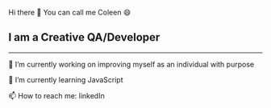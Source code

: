 Hi there 👋 You can call me Coleen 😄

<!--
**AllyzaColeen/AllyzaColeen** is a ✨ _special_ ✨ repository because its `README.md` (this file) appears on your GitHub profile.

Here are some ideas to get you started:

- 🔭 I’m currently working on ...
- 🌱 I’m currently learning ...
- 👯 I’m looking to collaborate on ...
- 🤔 I’m looking for help with ...
- 💬 Ask me about ...
- 📫 How to reach me: ...
- 😄 Pronouns: ...
- ⚡ Fun fact: ...
-->

<h2> I am a Creative QA/Developer </h2>
<hr>
<p> 🔭 I’m currently working on improving myself as an individual with purpose </p>
<p> 🌱 I’m currently learning JavaScript </p>
<p> 📫 How to reach me: linkedIn </a>


